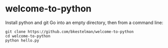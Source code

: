 # welcome-to-python

Install python and git
Go into an empty directory, then from a command line:
```
git clone https://github.com/bkestelman/welcome-to-python
cd welcome-to-python
python hello.py
```

